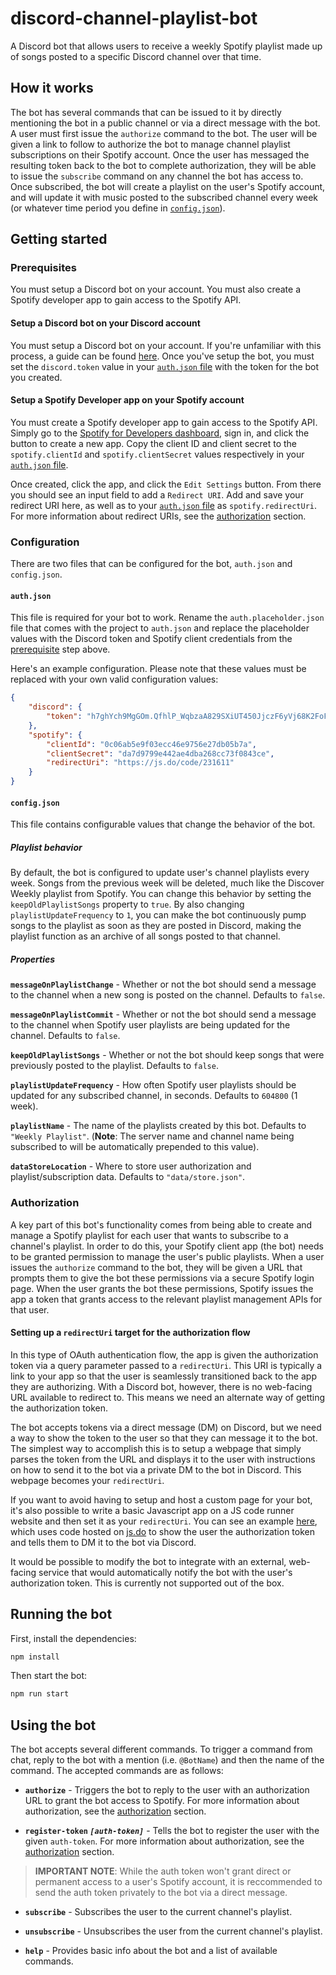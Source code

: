 # discord-channel-playlist-bot

A Discord bot that allows users to receive a weekly Spotify playlist made up of songs posted to a specific Discord channel over that time.

## How it works

The bot has several commands that can be issued to it by directly mentioning the bot in a public channel or via a direct message with the bot. A user must first issue the `authorize` command to the bot. The user will be given a link to follow to authorize the bot to manage channel playlist subscriptions on their Spotify account. Once the user has messaged the resulting token back to the bot to complete authorization, they will be able to issue the `subscribe` command on any channel the bot has access to. Once subscribed, the bot will create a playlist on the user's Spotify account, and will update it with music posted to the subscribed channel every week (or whatever time period you define in [`config.json`](#configjson)).

## Getting started

### Prerequisites

You must setup a Discord bot on your account. You must also create a Spotify developer app to gain access to the Spotify API.

#### Setup a Discord bot on your Discord account

You must setup a Discord bot on your account. If you're unfamiliar with this process, a guide can be found [here](https://github.com/reactiflux/discord-irc/wiki/Creating-a-discord-bot-&-getting-a-token). Once you've setup the bot, you must set the `discord.token` value in your [`auth.json` file](#authjson) with the token for the bot you created.

#### Setup a Spotify Developer app on your Spotify account

You must create a Spotify developer app to gain access to the Spotify API. Simply go to the [Spotify for Developers dashboard](https://developer.spotify.com/dashboard/applications), sign in, and click the button to create a new app. Copy the client ID and client secret to the `spotify.clientId` and `spotify.clientSecret` values respectively in your [`auth.json` file](#authjson).

Once created, click the app, and click the `Edit Settings` button. From there you should see an input field to add a `Redirect URI`. Add and save your redirect URI here, as well as to your [`auth.json` file](#authjson) as `spotify.redirectUri`. For more information about redirect URIs, see the [authorization](#authorization) section.

### Configuration

There are two files that can be configured for the bot, `auth.json` and `config.json`.

#### `auth.json`

This file is required for your bot to work. Rename the `auth.placeholder.json` file that comes with the project to `auth.json` and replace the placeholder values with the Discord token and Spotify client credentials from the [prerequisite](#prerequisites) step above.

Here's an example configuration. Please note that these values must be replaced with your own valid configuration values:

```json
{
    "discord": {
        "token": "h7ghYch9MgGOm.QfhlP_WqbzaA829SXiUT450JjczF6yVj68K2FoFSn3agHt"
    },
    "spotify": {
        "clientId": "0c06ab5e9f03ecc46e9756e27db05b7a",
        "clientSecret": "da7d9799e442ae4dba268cc73f0843ce",
        "redirectUri": "https://js.do/code/231611"
    }
}
```

#### `config.json`

This file contains configurable values that change the behavior of the bot.

##### Playlist behavior

By default, the bot is configured to update user's channel playlists every week. Songs from the previous week will be deleted, much like the Discover Weekly playlist from Spotify. You can change this behavior by setting the `keepOldPlaylistSongs` property to `true`. By also changing `playlistUpdateFrequency` to `1`, you can make the bot continuously pump songs to the playlist as soon as they are posted in Discord, making the playlist function as an archive of all songs posted to that channel.

##### Properties

**`messageOnPlaylistChange`** - Whether or not the bot should send a message to the channel when a new song is posted on the channel. Defaults to `false`.

**`messageOnPlaylistCommit`** - Whether or not the bot should send a message to the channel when Spotify user playlists are being updated for the channel. Defaults to `false`.

**`keepOldPlaylistSongs`** - Whether or not the bot should keep songs that were previously posted to the playlist. Defaults to `false`.

**`playlistUpdateFrequency`** - How often Spotify user playlists should be updated for any subscribed channel, in seconds. Defaults to `604800` (1 week).

**`playlistName`** - The name of the playlists created by this bot. Defaults to `"Weekly Playlist"`. (**Note**: The server name and channel name being subscribed to will be automatically prepended to this value).

**`dataStoreLocation`** - Where to store user authorization and playlist/subscription data. Defaults to `"data/store.json"`.

### Authorization

A key part of this bot's functionality comes from being able to create and manage a Spotify playlist for each user that wants to subscribe to a channel's playlist. In order to do this, your Spotify client app (the bot) needs to be granted permission to manage the user's public playlists. When a user issues the `authorize` command to the bot, they will be given a URL that prompts them to give the bot these permissions via a secure Spotify login page. When the user grants the bot these permissions, Spotify issues the app a token that grants access to the relevant playlist management APIs for that user.

#### Setting up a `redirectUri` target for the authorization flow

In this type of OAuth authentication flow, the app is given the authorization token via a query parameter passed to a `redirectUri`. This URI is typically a link to your app so that the user is seamlessly transitioned back to the app they are authorizing. With a Discord bot, however, there is no web-facing URL available to redirect to. This means we need an alternate way of getting the authorization token.

The bot accepts tokens via a direct message (DM) on Discord, but we need a way to show the token to the user so that they can message it to the bot. The simplest way to accomplish this is to setup a webpage that simply parses the token from the URL and displays it to the user with instructions on how to send it to the bot via a private DM to the bot in Discord. This webpage becomes your `redirectUri`.

If you want to avoid having to setup and host a custom page for your bot, it's also possible to write a basic Javascript app on a JS code runner website and then set it as your `redirectUri`. You can see an example [here](https://js.do/code/231611), which uses code hosted on [js.do](https://js.do) to show the user the authorization token and tells them to DM it to the bot via Discord.

It would be possible to modify the bot to integrate with an external, web-facing service that would automatically notify the bot with the user's authorization token. This is currently not supported out of the box.

## Running the bot

First, install the dependencies:

```bash
npm install
```

Then start the bot:

```bash
npm run start
```

## Using the bot

The bot accepts several different commands. To trigger a command from chat, reply to the bot with a mention (i.e. `@BotName`) and then the name of the command. The accepted commands are as follows:

- **`authorize`** - Triggers the bot to reply to the user with an authorization URL to grant the bot access to Spotify. For more information about authorization, see the [authorization](#authorization) section.

- **`register-token` _`[auth-token]`_** - Tells the bot to register the user with the given `auth-token`. For more information about authorization, see the [authorization](#authorization) section.

> **IMPORTANT NOTE**: While the auth token won't grant direct or permanent access to a user's Spotify account, it is reccommended to send the auth token privately to the bot via a direct message.

- **`subscribe`** - Subscribes the user to the current channel's playlist.

- **`unsubscribe`** - Unsubscribes the user from the current channel's playlist.

- **`help`** - Provides basic info about the bot and a list of available commands.
